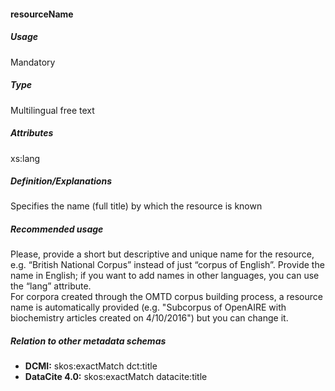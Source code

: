 #### resourceName

##### Usage

Mandatory

##### Type

Multilingual free text

##### Attributes

xs:lang

##### Definition/Explanations

Specifies the name \(full title\) by which the resource is known

##### Recommended usage

Please, provide a short but descriptive and unique name for the resource, e.g. “British National Corpus” instead of just “corpus of English”. Provide the name in English; if you want to add names in other languages, you can use the “lang” attribute.   
For corpora created through the OMTD corpus building process, a resource name is automatically provided \(e.g. "Subcorpus of OpenAIRE with biochemistry articles created on 4/10/2016"\) but you can change it.

##### Relation to other metadata schemas

* **DCMI:** skos:exactMatch dct:title
* **DataCite 4.0:** skos:exactMatch datacite:title 



